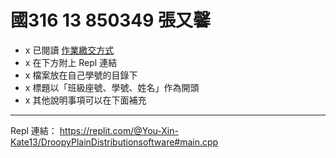 # 國316 13 850349 張又馨
* x 已閱讀 [作業繳交方式](https://hackmd.io/@nssh/nscsc/%2F%40nssh%2Fsummit-homework)
* x 在下方附上 Repl 連結
* x 檔案放在自己學號的目錄下
* x 標題以「班級座號、學號、姓名」作為開頭
* x 其他說明事項可以在下面補充

---

Repl 連結：
https://replit.com/@You-Xin-Kate13/DroopyPlainDistributionsoftware#main.cpp
